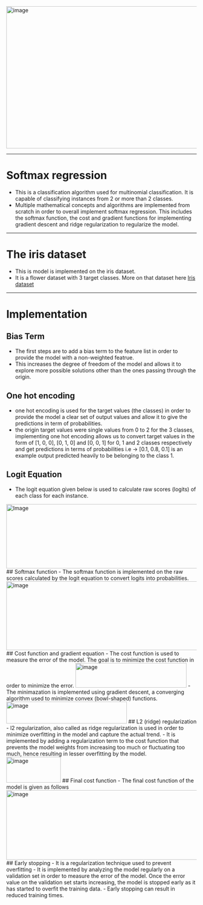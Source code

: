 <img width="850" height="376" alt="image" src="https://github.com/user-attachments/assets/d3a7cca3-e12e-4a86-832d-2976baa2250e" />

---
# Softmax regression
- This is a classification algorithm used for multinomial classification. It is capable of classifying instances from 2 or more than 2 classes.
- Multiple mathematical concepts and algorithms are implemented from scratch in order to overall implement softmax regression. This includes the softmax function, the cost and gradient functions for implementing gradient descent and ridge regularization to regularize the model.
---
# The iris dataset
- This is model is implemented on the iris dataset.
- It is a flower dataset with 3 target classes. More on that dataset here [Iris dataset](https://scikit-learn.org/1.5/auto_examples/datasets/plot_iris_dataset.html)
---
# Implementation
## Bias Term
- The first steps are to add a bias term to the feature list in order to provide the model with a non-weighted featrue.
- This increases the degree of freedom of the model and allows it to explore more possible solutions other than the ones passing through the origin.
## One hot encoding
- one hot encoding is used for the target values (the classes) in order to provide the model a clear set of output values and allow it to give the predictions in term of probabilities.
- the origin target values were single values from 0 to 2 for the 3 classes, implementing one hot encoding allows us to convert target values in the form of [1, 0, 0], [0, 1, 0] and [0, 0, 1] for 0, 1 and 2 classes respectively and get predictions in terms of probabilities i.e -> [0.1, 0.8, 0.1] is an example output predicted heavily to be belonging to the class 1.
## Logit Equation
- The logit equation given below is used to calculate raw scores (logits) of each class for each instance.
<img width="646" height="170" alt="Image" src="https://github.com/user-attachments/assets/bfef07f6-e6a0-42c0-8932-211211fd89d2" />
## Softmax function
- The softmax function is implemented on the raw scores calculated by the logit equation to convert logits into probabilities.
<img width="642" height="182" alt="image" src="https://github.com/user-attachments/assets/fdbafc41-9ec9-4d13-a1a4-d0db27a4700b" />
## Cost function and gradient equation
- The cost function is used to measure the error of the model. The goal is to minimize the cost function in order to minimize the error.
<img width="294" height="65" alt="image" src="https://github.com/user-attachments/assets/729227be-0b2c-48f6-8305-6512568b88a5" />
- The minimazation is implemented using gradient descent, a converging algorithm used to minimize convex (bowl-shaped) functions.
<img width="319" height="58" alt="image" src="https://github.com/user-attachments/assets/a875339b-3359-4b4c-a619-6d8dc735d6f2" />
## L2 (ridge) regularization
- l2 regularization, also called as ridge regularization is used in order to minimize overfitting in the model and capture the actual trend.
- It is implemented by adding a regularization term to the cost function that prevents the model weights from increasing too much or fluctuating too much, hence resulting in lesser overfitting by the model.
<img width="144" height="68" alt="image" src="https://github.com/user-attachments/assets/1a33ec61-b708-4e83-be22-f837722f6203" />
## Final cost function
- The final cost function of the model is given as follows
<img width="694" height="184" alt="image" src="https://github.com/user-attachments/assets/aeabd9ef-40d4-4e09-9600-64f27c684edb" />
## Early stopping
- It is a regularization technique used to prevent overfitting
- It is implemented by analyzing the model regularly on a validation set in order to measure the error of the model. Once the error value on the validation set starts increasing, the model is stopped early as it has started to overfit the training data.
- Early stopping can result in reduced training times.
